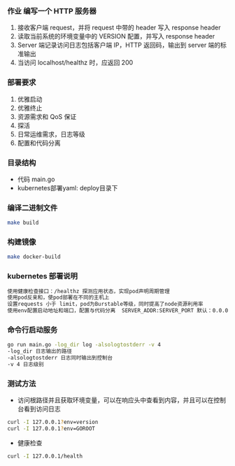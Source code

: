 ### 作业 编写一个 HTTP 服务器

1. 接收客户端 request，并将 request 中带的 header 写入 response header
2. 读取当前系统的环境变量中的 VERSION 配置，并写入 response header
3. Server 端记录访问日志包括客户端 IP，HTTP 返回码，输出到 server 端的标准输出
4. 当访问 localhost/healthz 时，应返回 200

### 部署要求
1. 优雅启动
2. 优雅终止
3. 资源需求和 QoS 保证
4. 探活
5. 日常运维需求，日志等级
6. 配置和代码分离

### 目录结构
* 代码 main.go
* kubernetes部署yaml: deploy目录下

### 编译二进制文件
```bash
make build
```
### 构建镜像
```bash
make docker-build
```

### kubernetes 部署说明
```txt
使用健康检查接口：/healthz 探测应用状态，实现pod声明周期管理
使用pod反亲和，使pod部署在不同的主机上
设置requests 小于 limit，pod为Burstable等级，同时提高了node资源利用率
使用env配置启动地址和端口，配置与代码分离  SERVER_ADDR:SERVER_PORT 默认：0.0.0.0:80
```

### 命令行启动服务
```bash
go run main.go -log_dir log -alsologtostderr -v 4
-log_dir 日志输出的路径
-alsologtostderr 日志同时输出到控制台
-v 4 日志级别
```

### 测试方法
* 访问根路径并且获取环境变量，可以在响应头中查看到内容，并且可以在控制台看到访问日志
```bash
curl -I 127.0.0.1?env=version
curl -I 127.0.0.1?env=GOROOT 
```
* 健康检查
```bash
curl -I 127.0.0.1/health
```